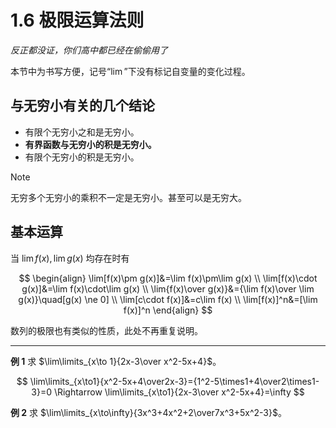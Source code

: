 # 1.6 极限运算法则

_反正都没证，你们高中都已经在偷偷用了_

本节中为书写方便，记号“$\lim$”下没有标记自变量的变化过程。

## 与无穷小有关的几个结论

- 有限个无穷小之和是无穷小。
- **有界函数与无穷小的积是无穷小。**
- 有限个无穷小的积是无穷小。

> [!note]
>
> 无穷多个无穷小的乘积不一定是无穷小。甚至可以是无穷大。

## 基本运算

当 $\lim f(x),\lim g(x)$ 均存在时有

$$
\begin{align}
\lim[f(x)\pm g(x)]&=\lim f(x)\pm\lim g(x) \\
\lim[f(x)\cdot g(x)]&=\lim f(x)\cdot\lim g(x) \\
\lim{f(x)\over g(x)}&={\lim f(x)\over \lim g(x)}\quad[g(x) \ne 0] \\
\lim[c\cdot f(x)]&=c\lim f(x) \\
\lim[f(x)]^n&=[\lim f(x)]^n
\end{align}
$$

数列的极限也有类似的性质，此处不再重复说明。

---

**例 1** 求 $\lim\limits_{x\to 1}{2x-3\over x^2-5x+4}$。

$$
\lim\limits_{x\to1}{x^2-5x+4\over2x-3}={1^2-5\times1+4\over2\times1-3}=0 \Rightarrow \lim\limits_{x\to1}{2x-3\over x^2-5x+4}=\infty
$$

**例 2** 求 $\lim\limits_{x\to\infty}{3x^3+4x^2+2\over7x^3+5x^2-3}$。

$$
\lim\limits_{x\to\infty}{3x^3+4x^2+2\over7x^3+5x^2-3}=\lim\limits_{x\to\infty}{3+{4\over x}+{2\over x^3}\over7+{5\over x}-{3\over x^3}}={3\over7}
$$

> [!tip]
>
> 如果分式的极限是 $\infty$，则先说明其倒数的极限为 $0$。
>
> 遇到分式中有多项式，上下同除以自变量的幂，只留下最高次项。
>
> 结论：
>
> $$
> \lim\limits_{x\to\infty}{a_0x^m+a_1x^{m-1}+\cdots+a_m \over b_0x^n+b_1x^{n-1}+\cdots+b_n}=
> \left\{\begin{array}l
>   0,&n>m,\\{a_0 \over b_0}, &n=m,\\\infty,&n<m.
> \end{array}\right.
> $$

**例 3** 求 $\lim\limits_{x\to\infty}{\sin x\over x}$。

$$
\lim\limits_{x\to\infty}{\sin x\over x}=\lim\limits_{x\to\infty}(\underbrace{\sin x}_{有界函数} \cdot \underbrace{{1\over x}}_{无穷小})=0
$$

## 复合函数的极限运算法则

$$
\lim\limits_{x\to x_0}g(x)=u_0\Rightarrow\lim\limits_{x\to x_0}f[g(x)]=\lim\limits_{u\to u_0}f(u)
$$

其中 $x_0$ 或 $u_0$ 也可以被替换为 $\pm\infty$。

有关极限计算的更多内容，将在 [3.3\* 极限计算专题](../3%20导数的应用/3.3%20极限计算专题) 中讨论。
